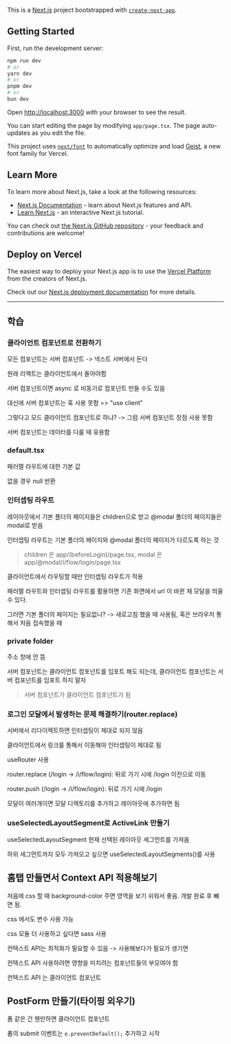This is a [Next.js](https://nextjs.org) project bootstrapped with [`create-next-app`](https://nextjs.org/docs/app/api-reference/cli/create-next-app).

## Getting Started

First, run the development server:

```bash
npm run dev
# or
yarn dev
# or
pnpm dev
# or
bun dev
```

Open [http://localhost:3000](http://localhost:3000) with your browser to see the result.

You can start editing the page by modifying `app/page.tsx`. The page auto-updates as you edit the file.

This project uses [`next/font`](https://nextjs.org/docs/app/building-your-application/optimizing/fonts) to automatically optimize and load [Geist](https://vercel.com/font), a new font family for Vercel.

## Learn More

To learn more about Next.js, take a look at the following resources:

- [Next.js Documentation](https://nextjs.org/docs) - learn about Next.js features and API.
- [Learn Next.js](https://nextjs.org/learn) - an interactive Next.js tutorial.

You can check out [the Next.js GitHub repository](https://github.com/vercel/next.js) - your feedback and contributions are welcome!

## Deploy on Vercel

The easiest way to deploy your Next.js app is to use the [Vercel Platform](https://vercel.com/new?utm_medium=default-template&filter=next.js&utm_source=create-next-app&utm_campaign=create-next-app-readme) from the creators of Next.js.

Check out our [Next.js deployment documentation](https://nextjs.org/docs/app/building-your-application/deploying) for more details.

---

## 학습

### 클라이언트 컴포넌트로 전환하기

모든 컴포넌트는 서버 컴포넌트 -> 넥스트 서버에서 돈다

원래 리액트는 클라이언트에서 돌아야함

서버 컴포넌트이면 async 로 비동기로 컴포넌트 만들 수도 있음

대신에 서버 컴포넌트는 훅 사용 못함 => "use client"

그렇다고 모드 클라이언트 컴포넌트로 하냐? -> 그럼 서버 컴포넌트 장점 사용 못함

서버 컴포넌트는 데이터를 다룰 때 유용함

### default.tsx

패러랠 라우트에 대한 기본 값

없을 경우 null 반환

### 인터셉팅 라우트

레이아웃에서 기본 폴더의 페이지들은 children으로 받고 @modal 폴더의 페이지들은 modal로 받음

인터셉팅 라우트는 기본 폴더의 페이지와 @modal 폴더의 페이지가 다르도록 하는 것

> children 은 app/(beforeLogin)/page.tsx, modal 은 app/@modal/i/flow/login/page.tsx

클라이언트에서 라우팅할 때만 인터셉팅 라우트가 적용

패러랠 라우트와 인터셉팅 라우트를 활용하면 기존 화면에서 url 이 바뀐 채 모달을 띄울 수 있다.

그러면 기본 폴더의 페이지는 필요없나? -> 새로고침 했을 때 사용됨, 혹은 브라우저 통해서 처음 접속했을 때

### private folder

주소 창에 안 뜸

서버 컴포넌트는 클라이언트 컴포넌트를 임포트 해도 되는데, 클라이언트 컴포넌트는 서버 컴포넌트를 임포트 하지 말자

> 서버 컴포넌트가 클라이언트 컴포넌트가 됨

### 로그인 모달에서 발생하는 문제 해결하기(router.replace)

서버에서 리다이렉트하면 인터셉팅이 제대로 되지 않음

클라이언트에서 링크를 통해서 이동해야 인터셉팅이 제대로 됨

useRouter 사용

router.replace (/login -> /i/flow/login): 뒤로 가기 시에 /login 이전으로 이동

router.push (/login -> /i/flow/login): 뒤로 가기 시에 /login

모달이 여러개이면 모달 디렉토리를 추가하고 레이아웃에 추가하면 됨

### useSelectedLayoutSegment로 ActiveLink 만들기

useSelectedLayoutSegment 현재 선택된 레이아웃 세그먼트를 가져옴

하위 세그먼트까지 모두 가져오고 싶으면 useSelectedLayoutSegments()를 사용

## 홈탭 만들면서 Context API 적용해보기

처음에 css 할 때 background-color 주면 영역을 보기 쉬워서 좋음. 개발 완료 후 뺴면 됨.

css 에서도 변수 사용 가능

css 모듈 더 사용하고 싶다면 sass 사용

컨텍스트 API는 최적화가 필요할 수 있음 -> 사용해보다가 필요가 생기면

컨텍스트 API 사용하려면 영향을 미치려는 컴포넌트들의 부모여야 함

컨텍스트 API 는 클라이언트 컴포넌트

## PostForm 만들기(타이핑 외우기)

폼 같은 건 웬만하면 클라이언트 컴포넌트

폼의 submit 이벤트는 `e.preventDefault();` 추가하고 시작